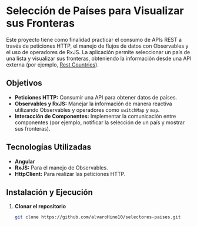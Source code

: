 # Selección de Países para Visualizar sus Fronteras

Este proyecto tiene como finalidad practicar el consumo de APIs REST a través de peticiones HTTP, el manejo de flujos de datos con Observables y el uso de operadores de RxJS. La aplicación permite seleccionar un país de una lista y visualizar sus fronteras, obteniendo la información desde una API externa (por ejemplo, [Rest Countries](https://restcountries.com/)).

## Objetivos

- **Peticiones HTTP:** Consumir una API para obtener datos de países.
- **Observables y RxJS:** Manejar la información de manera reactiva utilizando Observables y operadores como `switchMap` y `map`.
- **Interacción de Componentes:** Implementar la comunicación entre componentes (por ejemplo, notificar la selección de un país y mostrar sus fronteras).

## Tecnologías Utilizadas

- **Angular**
- **RxJS:** Para el manejo de Observables.
- **HttpClient:** Para realizar las peticiones HTTP.

## Instalación y Ejecución

1. **Clonar el repositorio**

   ```bash
   git clone https://github.com/alvaroHino10/selectores-paises.git
